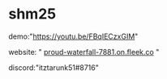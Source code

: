 # shm25
demo:"https://youtu.be/FBqIECzxGIM"


website: " [proud-waterfall-7881.on.fleek.co](https://proud-waterfall-7881.on.fleek.co/) "


discord:"itztarunk51#8716"

